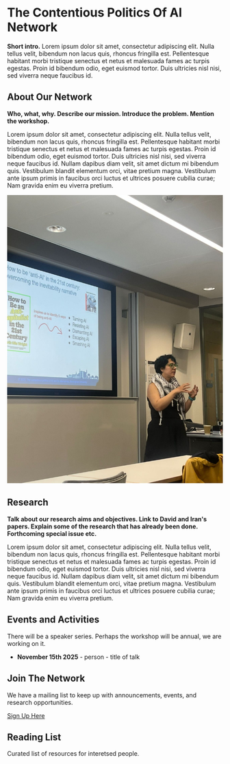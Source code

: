 # The Contentious Politics Of AI Network
**Short intro.** Lorem ipsum dolor sit amet, consectetur adipiscing elit. Nulla tellus velit, bibendum non lacus quis, rhoncus fringilla est. Pellentesque habitant morbi tristique senectus et netus et malesuada fames ac turpis egestas. Proin id bibendum odio, eget euismod tortor. Duis ultricies nisl nisi, sed viverra neque faucibus id. 

## About Our Network

**Who, what, why. Describe our mission. Introduce the problem. Mention the workshop.**

Lorem ipsum dolor sit amet, consectetur adipiscing elit. Nulla tellus velit, bibendum non lacus quis, rhoncus fringilla est. Pellentesque habitant morbi tristique senectus et netus et malesuada fames ac turpis egestas. Proin id bibendum odio, eget euismod tortor. Duis ultricies nisl nisi, sed viverra neque faucibus id. Nullam dapibus diam velit, sit amet dictum mi bibendum quis. Vestibulum blandit elementum orci, vitae pretium magna. Vestibulum ante ipsum primis in faucibus orci luctus et ultrices posuere cubilia curae; Nam gravida enim eu viverra pretium.

![Iran Mansouri presenting at our summer workshop](docs/assets/images/IranPresenting.jpeg)

## Research

**Talk about our research aims and objectives. Link to David and Iran's papers. Explain some of the research that has already been done. Forthcoming special issue etc.**

Lorem ipsum dolor sit amet, consectetur adipiscing elit. Nulla tellus velit, bibendum non lacus quis, rhoncus fringilla est. Pellentesque habitant morbi tristique senectus et netus et malesuada fames ac turpis egestas. Proin id bibendum odio, eget euismod tortor. Duis ultricies nisl nisi, sed viverra neque faucibus id. Nullam dapibus diam velit, sit amet dictum mi bibendum quis. Vestibulum blandit elementum orci, vitae pretium magna. Vestibulum ante ipsum primis in faucibus orci luctus et ultrices posuere cubilia curae; Nam gravida enim eu viverra pretium.

## Events and Activities

There will be a speaker series. Perhaps the workshop will be annual, we are working on it.

+ **November 15th 2025** - person -  title of talk 

## Join The Network

We have a mailing list to keep up with announcements, events, and research opportunities.

[Sign Up Here](https://forms.office.com/e/t30XZjtpif)

## Reading List

Curated list of resources for interetsed people.
